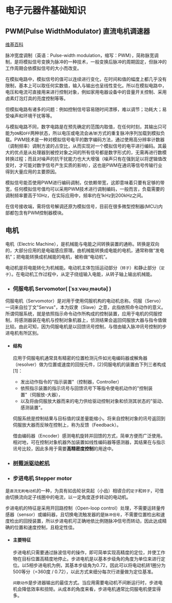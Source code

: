 # 电子元器件基础知识 

## PWM(Pulse WidthModulator) 直流电机调速器 
[维基百科](https://zh.wikipedia.org/wiki/%E8%84%88%E8%A1%9D%E5%AF%AC%E5%BA%A6%E8%AA%BF%E8%AE%8A)  

脉冲宽度调制（英语：Pulse-width modulation，缩写：PWM），简称脉宽调制，是将模拟信号变换为脉冲的一种技术，一般变换后脉冲的周期固定，但脉冲的工作周期会依模拟信号的大小而改变。  

在模拟电路中，模拟信号的值可以连续进行变化，在时间和值的幅度上都几乎没有限制，基本上可以取任何实数值，输入与输出也呈线性变化。所以在模拟电路中，电压和电流可直接用来进行控制对象，例如家用电器设备中的音量开关控制、采用卤素灯泡灯具的亮度控制等等。  

但模拟电路有诸多的问题：例如控制信号容易随时间漂移，难以调节；功耗大；易受噪声和环境干扰等等。  

与模拟电路不同，数字电路是在预先确定的范围内取值，在任何时刻，其输出只可能为`ON`和`OFF`两种状态，所以电压或电流会`通`/`断`方式的重复脉冲序列加载到模拟负载。PWM技术是一种对模拟信号电平的数字编码方法，通过使用高分辨率计数器（调制频率）调制方波的占空比，从而实现对一个模拟信号的电平进行编码。其最大的优点是从处理器到被控对象之间的所有信号都是数字形式的，无需再进行数模转换过程；而且对噪声的抗干扰能力也大大增强（噪声只有在强到足以将逻辑值改变时，才可能对数字信号产生实质的影响），这也是PWM在通讯等信号传输行业得到大量应用的主要原因。

模拟信号能否使用PWM进行编码调制，仅依赖带宽，这即意味着只要有足够的带宽，任何模拟信号值均可以采用PWM技术进行调制编码，一般而言，负载需要的调制频率要高于10Hz，在实际应用中，频率约在1kHz到200kHz之间。

在信号接收端，需将信号解调还原为模拟信号，目前在很多微型控制器(MCU)内部都包含有PWM控制器模块。  



## 电机  
电机（Electric Machine），是机械能与电能之间转换装置的通称。转换是双向的，大部分应用的是电磁感应原理。由机械能转换成电能的电机，通常称做“发电机”；把电能转换成机械能的电机，被称做“电动机”。  

电动机是将电能转化为机械能。电动机主体包括运动部分（`转子`）和静止部分（`定子`）。在电动机工作过程中，从定子绕组输入电能，从转子轴上输出机械能。  

- ### 伺服电机 Servomotor( [ˈsɜːvəʊˌməʊtə] )  

伺服电机（Servomotor）是对用于使用伺服机构的电动机总称。伺服（Servo）一词来自拉丁文"Servus"，本为奴隶（Slave）之意，此指依照命令动作的意义。所谓伺服系统，就是依照指示命令动作所构成的控制装置，应用于电机的伺服控制，将感测器装在电机与控制对象机器上，侦测结果会返回伺服放大器与指令值做比较。由此可知，因为伺服电机是以回馈讯号控制，与借由输入脉冲讯号控制的步进电机有所区别。  

  - #### 结构  
    应用于伺服电机通常具有精密的位置检测元件如光电编码器或解角器（resolver）做为位置或速度的回授元件，[2]伺服电机的装置由下列三者构成[1]：

    - 发出动作指令的"指示装置"（控制器，Controller）  
    - 依照指示装置的指示讯号与回馈讯号下等指令使电机动作的"控制装置"（伺服放-大器），  
    - 以及将由伺服放大器而来的电力供给驱动控制对象和侦测其状态的"驱动、感测装置"。  

    伺服系统是控制结果与目标值的误差量能缩小。将来自控制对象的讯号返回到伺服放大器而反映在控制上，称为反馈（Feedback）。

    借由编码器（Encoder）感测电机旋转并回馈的方式，简单方便而广泛使用。相对地，可在控制对象机器外加装置如线性编码器等感测器，其结果在与指示讯号比较，因此多用于需要**高精密度控制**的用途中。

- ### [树莓派驱动舵机](../../md/shuttlecock/raspi-rc.md)   

- ### 步进电机 Stepper motor  

是`直流无刷电动机`的一种，为具有如齿轮状突起（小齿）相锲合的`定子`和`转子`，可借由切换流向定子线圈中的电流，以一定角度逐步转动的电动机。

步进电机的特征是采用开回路控制（Open-loop control）处理，不需要运转量传感器（sensor）或编码器，且切换电流触发器的是`脉冲信号`，不需要位置检出和速度检出的回授装置，所以步进电机可正确地依比例随脉冲信号而转动，因此达成精确的位置和速度控制，且稳定性佳。  

- #### 主要特征  
    步进电机只需要通过脉波信号的操作，即可简单实现高精度的定位，并使工作物在目标位置高精度地停止。步进电机是以基本步级角的角度为单位来进行定位。以5相步进电机为例，其基本步级角为0.72，因此可以将电动机转1圈分为500等分（=360度 / 0.72），以此方式来细分每次行进量做为定位基准。  

    `间歇动作`是步进器输出的最佳方式。当应用需要电动机不间断运行时，步进电机会降低效率和扭矩。从成本的角度来看，步进电机通常比伺服电机便宜得多。  












